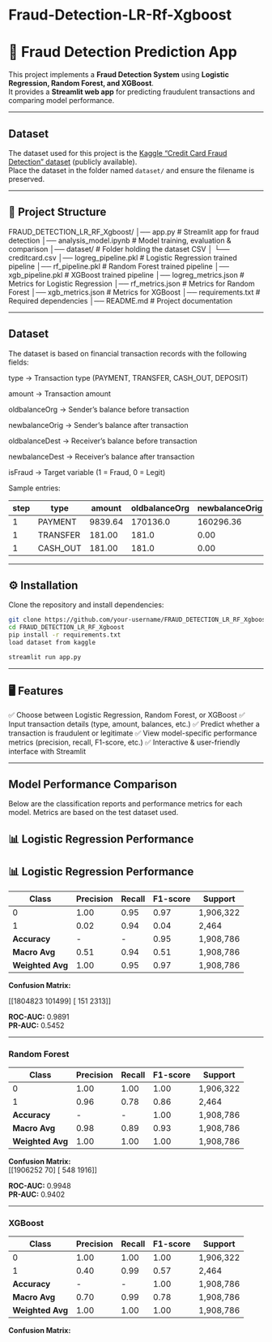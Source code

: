 # Fraud-Detection-LR-Rf-Xgboost
# 🚨 Fraud Detection Prediction App  

This project implements a **Fraud Detection System** using **Logistic Regression, Random Forest, and XGBoost**.  
It provides a **Streamlit web app** for predicting fraudulent transactions and comparing model performance.  

---
##  Dataset

The dataset used for this project is the [Kaggle “Credit Card Fraud Detection” dataset](https://www.kaggle.com/datasets/mlg-ulb/creditcardfraud) (publicly available).  
Place the dataset in the folder named `dataset/` and ensure the filename is preserved.


---

## 📂 Project Structure  

FRAUD_DETECTION_LR_RF_Xgboost/
│── app.py # Streamlit app for fraud detection
│── analysis_model.ipynb # Model training, evaluation & comparison
│── dataset/ # Folder holding the dataset CSV
│ └── creditcard.csv
│── logreg_pipeline.pkl # Logistic Regression trained pipeline
│── rf_pipeline.pkl # Random Forest trained pipeline
│── xgb_pipeline.pkl # XGBoost trained pipeline
│── logreg_metrics.json # Metrics for Logistic Regression
│── rf_metrics.json # Metrics for Random Forest
│── xgb_metrics.json # Metrics for XGBoost
│── requirements.txt # Required dependencies
│── README.md # Project documentation

---

## Dataset

The dataset is based on financial transaction records with the following fields:

type → Transaction type (PAYMENT, TRANSFER, CASH_OUT, DEPOSIT)

amount → Transaction amount

oldbalanceOrg → Sender’s balance before transaction

newbalanceOrig → Sender’s balance after transaction

oldbalanceDest → Receiver’s balance before transaction

newbalanceDest → Receiver’s balance after transaction

isFraud → Target variable (1 = Fraud, 0 = Legit)

Sample entries:

| step | type      | amount  | oldbalanceOrg | newbalanceOrig | oldbalanceDest | newbalanceDest | isFraud |
|------|-----------|---------|---------------|----------------|----------------|----------------|---------|
| 1    | PAYMENT   | 9839.64 | 170136.0      | 160296.36      | 0.0            | 0.0            | 0       |
| 1    | TRANSFER  | 181.00  | 181.0         | 0.00           | 0.0            | 0.0            | 1       |
| 1    | CASH_OUT  | 181.00  | 181.0         | 0.00           | 21182.0        | 0.0            | 1       |





---

## ⚙️ Installation  

Clone the repository and install dependencies:  

```bash
git clone https://github.com/your-username/FRAUD_DETECTION_LR_RF_Xgboost.git
cd FRAUD_DETECTION_LR_RF_Xgboost
pip install -r requirements.txt
load dataset from kaggle

streamlit run app.py
```


---



## 🖥️ Features

✅ Choose between Logistic Regression, Random Forest, or XGBoost
✅ Input transaction details (type, amount, balances, etc.)
✅ Predict whether a transaction is fraudulent or legitimate
✅ View model-specific performance metrics (precision, recall, F1-score, etc.)
✅ Interactive & user-friendly interface with Streamlit

---


##  Model Performance Comparison

Below are the classification reports and performance metrics for each model. Metrics are based on the test dataset used.

## 📊 Logistic Regression Performance

## 📊 Logistic Regression Performance

| Class        | Precision | Recall | F1-score | Support    |
|--------------|-----------|--------|----------|------------|
| 0            | 1.00      | 0.95   | 0.97     | 1,906,322  |
| 1            | 0.02      | 0.94   | 0.04     | 2,464      |
| **Accuracy** | -         | -      | 0.95     | 1,908,786  |
| **Macro Avg**| 0.51      | 0.94   | 0.51     | 1,908,786  |
| **Weighted Avg** | 1.00   | 0.95   | 0.97     | 1,908,786  |

**Confusion Matrix:**  

 [[1804823  101499]
 [    151    2313]]


**ROC-AUC:** 0.9891  
**PR-AUC:** 0.5452  

---

### Random Forest

| Class           | Precision | Recall | F1-score | Support    |
|-----------------|-----------|--------|----------|------------|
| 0               | 1.00      | 1.00   | 1.00     | 1,906,322  |
| 1               | 0.96      | 0.78   | 0.86     | 2,464      |
| **Accuracy**    | -         | -      | 1.00     | 1,908,786  |
| **Macro Avg**   | 0.98      | 0.89   | 0.93     | 1,908,786  |
| **Weighted Avg**| 1.00      | 1.00   | 1.00     | 1,908,786  |

**Confusion Matrix:**  
[[1906252  70]
[ 548  1916]]



**ROC-AUC:** 0.9948  
**PR-AUC:** 0.9402  

---

### XGBoost

| Class           | Precision | Recall | F1-score | Support    |
|-----------------|-----------|--------|----------|------------|
| 0               | 1.00      | 1.00   | 1.00     | 1,906,322  |
| 1               | 0.40      | 0.99   | 0.57     | 2,464      |
| **Accuracy**    | -         | -      | 1.00     | 1,908,786  |
| **Macro Avg**   | 0.70      | 0.99   | 0.78     | 1,908,786  |
| **Weighted Avg**| 1.00      | 1.00   | 1.00     | 1,908,786  |

**Confusion Matrix:**  


